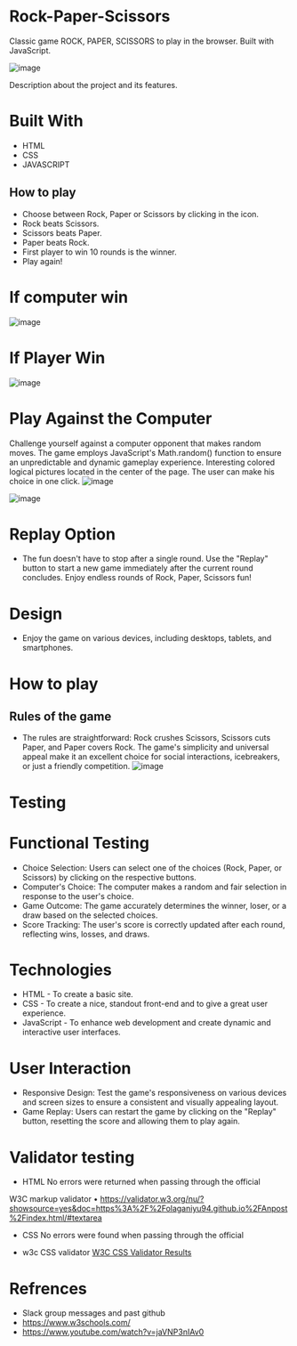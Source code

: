# Rock-Paper-Scissors

Classic game ROCK, PAPER, SCISSORS to play in the browser. Built with JavaScript.

![image](https://github.com/user-attachments/assets/055af3d8-9edc-401b-b1c8-42a8e36769c8)


Description about the project and its features.

# Built With

- HTML
- CSS
- JAVASCRIPT

## How to play 

- Choose between Rock, Paper or Scissors by clicking in the icon.
- Rock beats Scissors.
- Scissors beats Paper.
- Paper beats Rock.
- First player to win 10 rounds is the winner.
- Play again!

# If computer win 

![image](https://github.com/user-attachments/assets/c9dceef5-aef1-4261-b2fe-65c190046d4d)


 # If Player Win

![image](https://github.com/user-attachments/assets/a3500cc3-7167-4fb2-aa2c-d6891dd4a0e3)



# Play Against the Computer

Challenge yourself against a computer opponent that makes random moves. The game employs JavaScript's Math.random() function to ensure an unpredictable and dynamic gameplay experience.
Interesting colored logical pictures located in the center of the page. The user can make his choice in one click.
![image](https://github.com/user-attachments/assets/4668bd2e-b171-44bc-9170-a2d3e0ef2bfe)


![image](https://github.com/user-attachments/assets/88e14cf9-51d4-4a9f-8c53-bbf94bfa9b9c)


# Replay Option 
- The fun doesn't have to stop after a single round. Use the "Replay" button to start a new game immediately after the current round concludes. Enjoy endless rounds of Rock, Paper, Scissors fun!


# Design

- Enjoy the game on various devices, including desktops, tablets, and smartphones.

# How to play 

## Rules of the game
- The rules are straightforward: Rock crushes Scissors, Scissors cuts Paper, and Paper covers Rock. The game's simplicity and universal appeal make it an excellent choice for social interactions, icebreakers, or just a friendly 
   competition.
 ![image](https://github.com/user-attachments/assets/e8c51b9a-524a-4439-abfd-24190d2b54a3)


# Testing

# Functional Testing
- Choice Selection: Users can select one of the choices (Rock, Paper, or Scissors) by clicking on the respective buttons.
- Computer's Choice: The computer makes a random and fair selection in response to the user's choice.
- Game Outcome: The game accurately determines the winner, loser, or a draw based on the selected choices.
- Score Tracking: The user's score is correctly updated after each round, reflecting wins, losses, and draws.

# Technologies 
- HTML - To create a basic site.
- CSS - To create a nice, standout front-end and to give a great user experience.
- JavaScript - To enhance web development and create dynamic and interactive user interfaces.

# User Interaction
- Responsive Design: Test the game's responsiveness on various devices and screen sizes to ensure a consistent and visually appealing layout.
- Game Replay: Users can restart the game by clicking on the "Replay" button, resetting the score and allowing them to play again.

# Validator testing

- HTML No errors were returned when passing through the official

W3C markup validator • https://validator.w3.org/nu/?showsource=yes&doc=https%3A%2F%2Folaganiyu94.github.io%2FAnpost%2Findex.html/#textarea

- CSS No errors were found when passing through the official

- w3c CSS validator [W3C CSS Validator Results](https://validator.w3.org/nu/?showsource=yes&doc=https%3A%2F%2Folaganiyu94.github.io%2FAnpost%2Findex.html/#textarea)

# Refrences 
- Slack group messages and past github 
- https://www.w3schools.com/
- https://www.youtube.com/watch?v=jaVNP3nIAv0
